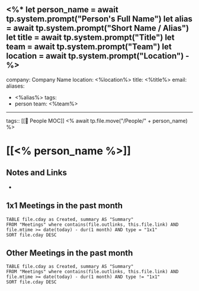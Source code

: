 <%*
	let person_name = await tp.system.prompt("Person's Full Name")
	let alias = await tp.system.prompt("Short Name / Alias")
	let title = await tp.system.prompt("Title")
	let team = await tp.system.prompt("Team")
	let location = await tp.system.prompt("Location")
-%>
---
company: Company Name
location: <%location%>
title: <%title%>
email: 
aliases: 
 - <%alias%>
tags:
 - person
team: <%team%>
---
tags:: [[👥 People MOC]]
<% await tp.file.move("/People/" + person_name) %>
# [[<% person_name %>]]

## Notes and Links
- 

## 1x1 Meetings in the past month
```dataview
TABLE file.cday as Created, summary AS "Summary"
FROM "Meetings" where contains(file.outlinks, this.file.link) AND file.mtime >= date(today) - dur(1 month) AND type = "1x1"
SORT file.cday DESC
```
## Other Meetings in the past month
```dataview
TABLE file.cday as Created, summary AS "Summary"
FROM "Meetings" where contains(file.outlinks, this.file.link) AND file.mtime >= date(today) - dur(1 month) AND type != "1x1"
SORT file.cday DESC
```
